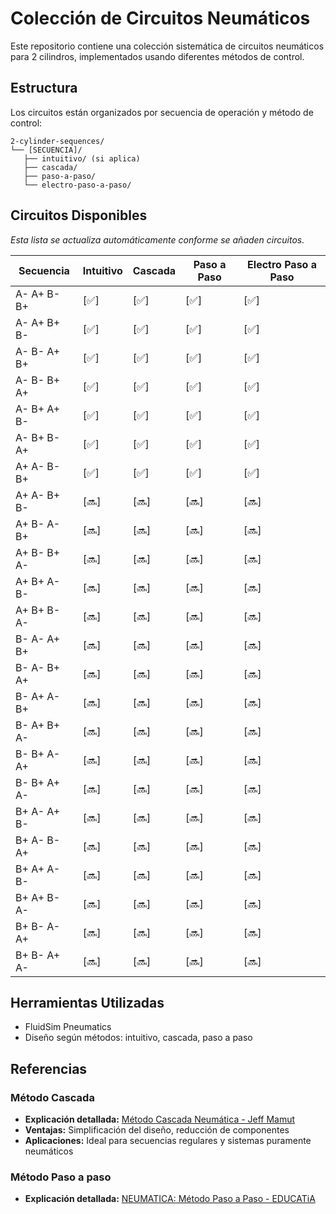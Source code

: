 # Colección de Circuitos Neumáticos

Este repositorio contiene una colección sistemática de circuitos neumáticos para 2 cilindros, implementados usando diferentes métodos de control.

## Estructura

Los circuitos están organizados por secuencia de operación y método de control:
```
2-cylinder-sequences/
└── [SECUENCIA]/
   ├── intuitivo/ (si aplica)
   ├── cascada/
   ├── paso-a-paso/
   └── electro-paso-a-paso/
```

## Circuitos Disponibles

*Esta lista se actualiza automáticamente conforme se añaden circuitos.*

| Secuencia | Intuitivo | Cascada | Paso a Paso | Electro Paso a Paso |
|-----------|---------|---------|-------------|---------------------|
| A- A+ B- B+ | [✅] | [✅] | [✅] | [✅] |
| A- A+ B+ B- | [✅] | [✅] | [✅] | [✅] |
| A- B- A+ B+ | [✅] | [✅] | [✅] | [✅] |
| A- B- B+ A+ | [✅] | [✅] | [✅] | [✅] |
| A- B+ A+ B- | [✅] | [✅] | [✅] | [✅] |
| A- B+ B- A+ | [✅] | [✅] | [✅] | [✅] |
| A+ A- B- B+ | [✅] | [✅] | [✅] | [✅] |
| A+ A- B+ B- | [🔜] | [🔜] | [🔜] | [🔜] |
| A+ B- A- B+ | [🔜] | [🔜] | [🔜] | [🔜] |
| A+ B- B+ A- | [🔜] | [🔜] | [🔜] | [🔜] |
| A+ B+ A- B- | [🔜] | [🔜] | [🔜] | [🔜] |
| A+ B+ B- A- | [🔜] | [🔜] | [🔜] | [🔜] |
| B- A- A+ B+ | [🔜] | [🔜] | [🔜] | [🔜] |
| B- A- B+ A+ | [🔜] | [🔜] | [🔜] | [🔜] |
| B- A+ A- B+ | [🔜] | [🔜] | [🔜] | [🔜] |
| B- A+ B+ A- | [🔜] | [🔜] | [🔜] | [🔜] |
| B- B+ A- A+ | [🔜] | [🔜] | [🔜] | [🔜] |
| B- B+ A+ A- | [🔜] | [🔜] | [🔜] | [🔜] |
| B+ A- A+ B- | [🔜] | [🔜] | [🔜] | [🔜] |
| B+ A- B- A+ | [🔜] | [🔜] | [🔜] | [🔜] |
| B+ A+ A- B- | [🔜] | [🔜] | [🔜] | [🔜] |
| B+ A+ B- A- | [🔜] | [🔜] | [🔜] | [🔜] |
| B+ B- A- A+ | [🔜] | [🔜] | [🔜] | [🔜] |
| B+ B- A+ A- | [🔜] | [🔜] | [🔜] | [🔜] |

## Herramientas Utilizadas
- FluidSim Pneumatics
- Diseño según métodos: intuitivo, cascada, paso a paso

## Referencias 

### Método Cascada
- **Explicación detallada:** [Método Cascada Neumática - Jeff Mamut](https://jeffmamut.blogspot.com/p/metodo-cascada-neumatica.html)
- **Ventajas:** Simplificación del diseño, reducción de componentes
- **Aplicaciones:** Ideal para secuencias regulares y sistemas puramente neumáticos

### Método Paso a paso
- **Explicación detallada:** [NEUMATICA: Método Paso a Paso - EDUCATiA](https://educatia.com.co/neumatica-metodo-paso-a-paso/)

